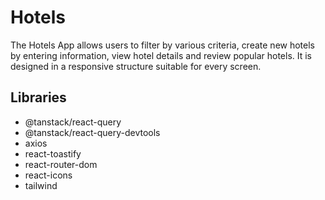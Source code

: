 # Hotels
The Hotels App allows users to filter by various criteria, create new hotels by entering information, view hotel details and review popular hotels. It is designed in a responsive structure suitable for every screen.

## Libraries

- @tanstack/react-query
- @tanstack/react-query-devtools
- axios
- react-toastify
- react-router-dom
- react-icons
- tailwind